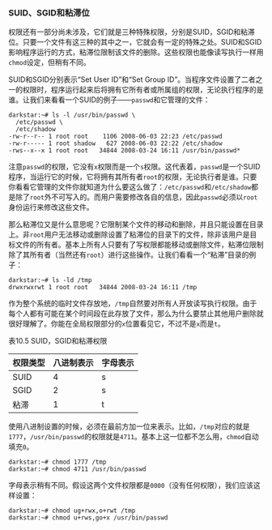 ### SUID、SGID和粘滞位

权限还有一部分尚未涉及，它们就是三种特殊权限，分别是SUID，SGID和粘滞位。只要一个文件有这三种的其中之一，它就会有一定的特殊之处。SUID和SGID影响程序运行的方式，粘滞位限制该文件的删除。这些权限也能像读写执行一样用`chmod`设定，但稍有不同。

SUID和SGID分别表示“Set User ID”和“Set Group ID”。当程序文件设置了二者之一的权限时，程序运行起来后将拥有它所有者或所属组的权限，无论执行程序的是谁。让我们来看看一个SUID的例子——`passwd`和它管理的文件：

```Shell
darkstar:~# ls -l /usr/bin/passwd \
  /etc/passwd \
  /etc/shadow
-rw-r--r-- 1 root root    1106 2008-06-03 22:23 /etc/passwd
-rw-r----- 1 root shadow   627 2008-06-03 22:22 /etc/shadow
-rws--x--x 1 root root   34844 2008-03-24 16:11 /usr/bin/passwd*
```

注意`passwd`的权限，它没有`x`权限而是一个`s`权限。这代表着，`passwd`是一个SUID程序，当运行它的时候，它将拥有其所有者`root`的权限，无论执行者是谁。只要你看看它管理的文件你就知道为什么要这么做了：`/etc/passwd`和`/etc/shadow`都是除了`root`外不可写入的。而用户需要修改各自的信息，因此`passwd`必须以`root`身份运行来修改这些文件。

那么粘滞位又是什么意思呢？它限制某个文件的移动和删除，并且只能设置在目录上。非`root`用户无法移动或删除设置了粘滞位的目录下的文件，除非该用户是目标文件的所有者。基本上所有人只要有了写权限都能移动或删除文件，粘滞位限制除了其所有者（当然还有`root`）进行这些操作。让我们看看一个“粘滞”目录的例子：

```Shell
darkstar:~# ls -ld /tmp
drwxrwxrwt 1 root root   34844 2008-03-24 16:11 /tmp
```

作为整个系统的临时文件存放地，`/tmp`自然要对所有人开放读写执行权限。由于每个人都有可能在某个时间段在此存放了文件，那么为什么要禁止其他用户删除就很好理解了。你能在全局权限部分的`x`位置看见它，不过不是`x`而是`t`。

表10.5 SUID，SGID和粘滞权限

|权限类型|八进制表示|字母表示|
|------|---------|-------|
|SUID|4|s|
|SGID|2|s|
|粘滞|1|t|

使用八进制设置的时候，必须在最前方加一位来表示。比如，`/tmp`对应的就是`1777`，`/usr/bin/passwd`的权限就是`4711`。基本上这一位都不怎么用，`chmod`自动填充`0`。

```Shell
darkstar:~# chmod 1777 /tmp
darkstar:~# chmod 4711 /usr/bin/passwd
```

字母表示稍有不同。假设这两个文件权限都是`0000`（没有任何权限），我们应该这样设置：

```Shell
darkstar:~# chmod ug+rwx,o+rwt /tmp
darkstar:~# chmod u+rws,go+x /usr/bin/passwd
```
